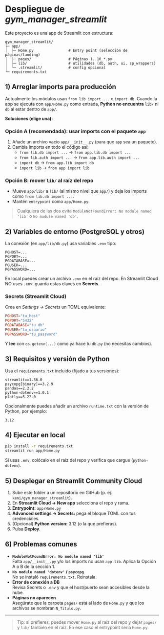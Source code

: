 # Despliegue de *gym_manager_streamlit*

Este proyecto es una app de Streamlit con estructura:

```
gym_manager_streamlit/
├─ app/
│  ├─ Home.py                # Entry point (selección de páginas/landing)
│  ├─ pages/                 # Páginas 1..10_*.py
│  ├─ lib/                   # utilidades (db, auth, ui, sp_wrappers)
│  └─ .streamlit/            # config opcional
└─ requirements.txt
```

## 1) Arreglar imports para producción

Actualmente los módulos usan `from lib import ...` o `import db`.
Cuando la app se ejecuta con `app/Home.py` como entrada, **Python no encuentra** `lib/` ni `db` al estar dentro de `app/`.

**Soluciones (elige una):**

### Opción A (recomendada): usar imports con el paquete `app`
1. Añade un archivo vacío `app/__init__.py` (para que `app` sea un paquete).
2. Cambia imports en todo el código así:
   - `from lib.db import ...` → `from app.lib.db import ...`
   - `from lib.auth import ...` → `from app.lib.auth import ...`
   - `import db` → `from app.lib import db`
   - `import lib` → `from app import lib`

### Opción B: mover `lib/` al raíz del repo
- Mueve `app/lib/` a `lib/` (al mismo nivel que `app/`) y deja los imports como `from lib.db import ...`.
- Mantén `entrypoint` como `app/Home.py`.

> Cualquiera de las dos evita `ModuleNotFoundError: No module named 'lib'` o `No module named 'db'`.

## 2) Variables de entorno (PostgreSQL y otros)
La conexión (en `app/lib/db.py`) usa variables `.env` tipo:
```
PGHOST=...
PGPORT=...
PGDATABASE=...
PGUSER=...
PGPASSWORD=...
```
En local puedes crear un archivo `.env` en el raíz del repo.
En Streamlit Cloud NO uses `.env`: guarda estas claves en **Secrets**.

### Secrets (Streamlit Cloud)
Crea en *Settings → Secrets* un TOML equivalente:
```toml
PGHOST="tu_host"
PGPORT="5432"
PGDATABASE="tu_db"
PGUSER="tu_usuario"
PGPASSWORD="tu_password"
```
Y **lee** con `os.getenv(...)` como ya hace tu `db.py` (no necesitas cambios).

## 3) Requisitos y versión de Python
Usa el `requirements.txt` incluido (fijado a tus versiones):  
```
streamlit==1.36.0
psycopg[binary]==3.2.9
pandas==2.2.2
python-dotenv==1.0.1
plotly==5.22.0
```
Opcionalmente puedes añadir un archivo `runtime.txt` con la versión de Python, por ejemplo:
```
3.12
```

## 4) Ejecutar en local
```bash
pip install -r requirements.txt
streamlit run app/Home.py
```
Si usas `.env`, colócalo en el raíz del repo y verifica que cargue (`python-dotenv`).

## 5) Desplegar en Streamlit Community Cloud
1. Sube este folder a un repositorio en GitHub (p. ej. `keni/gym_manager_streamlit`).
2. En **Streamlit Cloud → New app** selecciona el repo y rama.
3. **Entrypoint:** `app/Home.py`  
4. **Advanced settings → Secrets:** pega el bloque TOML con tus credenciales.
5. (Opcional) **Python version:** 3.12 (o la que prefieras).
6. Pulsa **Deploy**.

## 6) Problemas comunes
- **`ModuleNotFoundError: No module named 'lib'`**  
  Falta `app/__init__.py` y/o los imports no usan `app.lib`. Aplica la Opción A o B de la sección 1.
- **`No module named 'dotenv'` / `psycopg`**  
  No se instaló `requirements.txt`. Reinstala.
- **Error de conexión a DB**  
  Revisa Secrets o `.env` y que el host/puerto sean accesibles desde la nube.
- **Páginas no aparecen**  
  Asegúrate que la carpeta `pages/` está al lado de `Home.py` y que los archivos se nombran `N_Titulo.py`.

---

> Tip: si prefieres, puedes mover `Home.py` al raíz del repo y dejar `pages/` y `lib/` también en el raíz. En ese caso el entrypoint sería `Home.py`.
